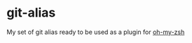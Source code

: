 # git-alias

My set of git alias ready to be used as a plugin for [oh-my-zsh](https://github.com/robbyrussell/oh-my-zsh)